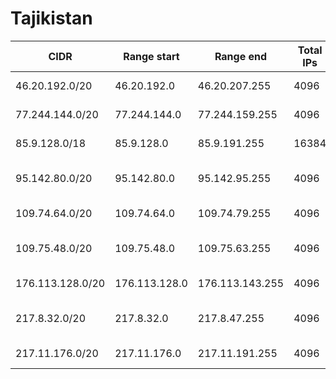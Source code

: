 # Tajikistan

CIDR               | Range start     | Range end       | Total IPs  | Assign date | Owner
------------------ | --------------- | --------------- | ---------- | ----------- | -----
46.20.192.0/20     | 46.20.192.0     | 46.20.207.255   | 4096       | 2010-10-13  | Babilon-T
77.244.144.0/20    | 77.244.144.0    | 77.244.159.255  | 4096       | 2007-04-02  | INTERCOM LTD
85.9.128.0/18      | 85.9.128.0      | 85.9.191.255    | 16384      | 2005-02-14  | Tacom
95.142.80.0/20     | 95.142.80.0     | 95.142.95.255   | 4096       | 2009-07-23  | CJSC "Telecomm Technology"
109.74.64.0/20     | 109.74.64.0     | 109.74.79.255   | 4096       | 2009-10-28  | Babilon-T
109.75.48.0/20     | 109.75.48.0     | 109.75.63.255   | 4096       | 2009-11-17  | LLC "Game-line" International
176.113.128.0/20   | 176.113.128.0   | 176.113.143.255 | 4096       | 2012-04-02  | 
217.8.32.0/20      | 217.8.32.0      | 217.8.47.255    | 4096       | 2008-10-03  | CJSC INDIGO TAJIKISTAN
217.11.176.0/20    | 217.11.176.0    | 217.11.191.255  | 4096       | 2004-11-29  | Babilon-T

